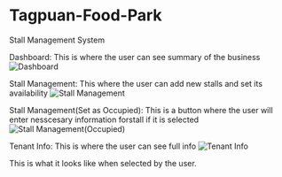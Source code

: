 # Tagpuan-Food-Park
Stall Management System

Dashboard: This is where the user can see summary of the business
![Dashboard](https://github.com/CarlosNatanauan/Tagpuan-Food-Park/assets/94023674/71ce9649-c18c-47d2-a225-d69ab88f186d)

Stall Management: This where the user can add new stalls and set its availability
![Stall Management](https://github.com/CarlosNatanauan/Tagpuan-Food-Park/assets/94023674/c0865305-8ed8-45f1-b73a-3455e47aa789)

Stall Management(Set as Occupied): This is a button where the user will enter nesscesary information forstall if it is selected
![Stall Management(Occupied)](https://github.com/CarlosNatanauan/Tagpuan-Food-Park/assets/94023674/f20a5f20-4560-4c49-abe7-a04527137f9b)

Tenant Info: This is where the user can see full info
![Tenant Info](https://github.com/CarlosNatanauan/Tagpuan-Food-Park/assets/94023674/92d93a8f-4086-4c31-bc06-6587e3e8f639)

This is what it looks like when selected by the user.
